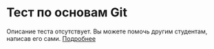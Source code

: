 # Тест по основам Git
Описание теста отсутствует.
Вы можете помочь другим студентам, написав его сами. 
[Подробнее](https://docs.rs.school/#/fix-typo)
